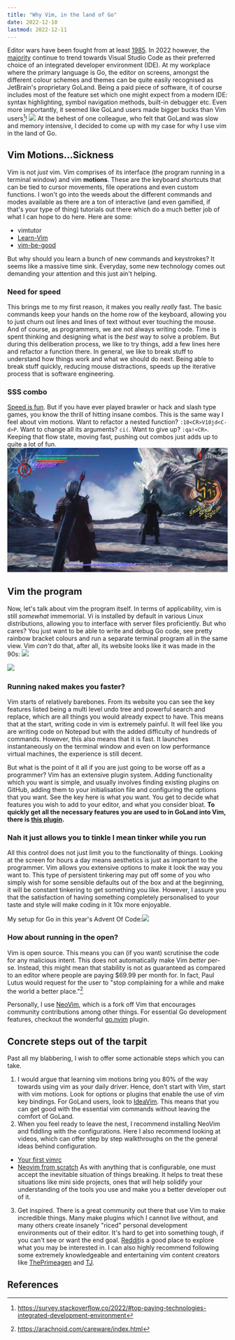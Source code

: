 ```yaml
---
title: "Why Vim, in the land of Go"
date: 2022-12-10
lastmod: 2022-12-11
---
```

Editor wars have been fought from at least [1985](https://en.wikipedia.org/wiki/Editor_war). In 2022 however, the [majority](https://survey.stackoverflow.co/2022/#most-popular-technologies-new-collab-tools) continue to trend towards Visual Studio Code as their preferred choice of an integrated developer environment (IDE). At my workplace where the primary language is Go, the editor on screens, amongst the different colour schemes and themes can be quite easily recognised as JetBrain's proprietary GoLand. Being a paid piece of software, it of course includes most of the feature set which one might expect from a modern IDE: syntax highlighting, symbol navigation methods, built-in debugger etc. Even more importantly, it seemed like GoLand users made bigger bucks than Vim users[^1]!
![](https://i.imgur.com/Rz6WHs3.png)
At the behest of one colleague, who felt that GoLand was slow and memory intensive, I decided to come up with my case for why I use vim in the land of Go.
## Vim Motions...Sickness
Vim is not *just* vim. Vim comprises of its interface (the program running in a terminal window) and vim **motions**. These are the keyboard shortcuts that can be tied to cursor movements, file operations and even custom functions. I won't go into the weeds about the different commands and modes available as there are a ton of interactive (and even gamified, if that's your type of thing) tutorials out there which do a much better job of what I can hope to do here. Here are some:
- vimtutor
- [Learn-Vim](https://github.com/iggredible/Learn-Vim)
- [vim-be-good](https://github.com/ThePrimeagen/vim-be-good)

But why should you learn a bunch of new commands and keystrokes? It seems like a massive time sink. Everyday, some new technology comes out demanding your attention and this just ain't helping. 
### Need for speed
This brings me to my first reason, it makes you really *really* fast. The basic commands keep your hands on the home row of the keyboard, allowing you to just churn out lines and lines of text without ever touching the mouse. And of course, as programmers, we are not always writing code. Time is spent thinking and designing what is the *best* way to solve a problem. But during this deliberation process, we like to try things, add a few lines here and refactor a function there. In general, we like to break stuff to understand how things work and what we should do next. Being able to break stuff quickly, reducing mouse distractions, speeds up the iterative process that is software engineering.
### SSS combo
[Speed is fun](https://www.scienceabc.com/pure-sciences/why-do-we-feel-so-thrilled-by-speed.html). But if you have ever played brawler or hack and slash type games, you know the thrill of hitting insane combos. This is the same way I feel about vim motions. Want to refactor a nested function? `:10<CR>V10jd<C-d>P`. Want to change all its arguments? `ci(`. Want to give up? `:qa!<CR>`. Keeping that flow state, moving fast, pushing out combos just adds up to quite a lot of fun.
![](Pics/Pasted%20image%2020221210223916.png)
## Vim the program
Now, let's talk about vim the program itself. In terms of applicability, vim is still *somewhat* immemorial. Vi is installed by default in various Linux distributions, allowing you to interface with server files proficiently. But who cares? You just want to be able to write and debug Go code, see pretty rainbow bracket colours and run a separate terminal program all in the same view. Vim *can't* do that, after all, its website looks like it was made in the 90s:
![](https://i.imgur.com/ml1lN4w.png)

![](https://i.imgur.com/utfZYEn.png)
### Running naked makes you faster?
Vim starts of relatively barebones. From its website you can see the key features listed being a multi level undo tree and powerful search and replace, which are all things you would already expect to have. This means that at the start, writing code in vim is extremely painful. It will feel like you are writing code on Notepad but with the added difficulty of hundreds of commands. However, this also means that it is fast. It launches instantaneously on the terminal window and even on low performance virtual machines, the experience is still decent. 

But what is the point of it all if you are just going to be worse off as a programmer? Vim has an extensive plugin system. Adding functionality which you want is simple, and usually involves finding existing plugins on GitHub, adding them to your initialisation file and configuring the options that you want. See the key here is what *you* want. You get to decide what features you wish to add to your editor, and what you consider bloat. **To quickly get all the necessary features you are used to in GoLand into Vim, there is [this plugin](https://github.com/fatih/vim-go).**
### Nah it just allows you to tinkle I mean tinker while you run
All this control does not just limit you to the functionality of things. Looking at the screen for hours a day means aesthetics is just as important to the programmer. Vim allows you extensive options to make it look the way you want to. This type of persistent tinkering may put off some of you who simply wish for some sensible defaults out of the box and at the beginning, it will be constant tinkering to get something you like. However, I assure you that the satisfaction of having something completely personalised to your taste and style will make coding in it 10x more enjoyable.

My setup for Go in this year's Advent Of Code:![](https://i.imgur.com/dQBN1lq.png)
### How about running in the open?
Vim is open source. This means you can (if you want) scrutinise the code for any malicious intent. This does not automatically make Vim *better* per-se. Instead, this might mean that stability is not as guaranteed as compared to an editor where people are paying $69.99 per month for. In fact, Paul Lutus would request for the user to "stop complaining for a while and make the world a better place."[^2]

Personally, I use [NeoVim](https://github.com/neovim/neovim), which is a fork off Vim that encourages community contributions among other things. For essential Go development features, checkout the wonderful [go.nvim](https://github.com/ray-x/go.nvim) plugin.
## Concrete steps out of the tarpit
Past all my blabbering, I wish to offer some actionable steps which you can take.
1. I would argue that learning vim motions bring you 80% of the way towards using vim as your daily driver. Hence, don't start with Vim, start with vim motions. Look for  options or plugins that enable the use of vim key bindings. For GoLand users, look to [IdeaVim](https://plugins.jetbrains.com/plugin/164-ideavim). This means that you can get good with the essential vim commands without leaving the comfort of GoLand.
2. When you feel ready to leave the nest, I recommend installing NeoVim and fiddling with the configurations. Here I also recommend looking at videos, which can offer step by step walkthroughs on the the general ideas behind configuration. 
- [Your first vimrc](https://www.youtube.com/watch?v=x2QJYq4IX6M)
- [Neovim from scratch](https://www.youtube.com/watch?v=ctH-a-1eUME)
As with anything that is configurable, one must accept the inevitable situation of things breaking. It helps to treat these situations like mini side projects, ones that will help solidify your understanding of the tools you use and make you a better developer out of it.
3. Get inspired. There is a great community out there that use Vim to make incredible things. Many make plugins which I cannot live without, and many others create insanely "riced" personal development environments out of their editor. It's hard to get into something tough, if you can't see or want the end goal. [Reddit](https://www.reddit.com/r/neovim)is a good place to explore what you may be interested in. I can also highly recommend following some extremely knowledgeable and entertaining vim content creators like [ThePrimeagen](https://www.youtube.com/@ThePrimeagen) and [TJ](https://www.youtube.com/channel/UCd3dNckv1Za2coSaHGHl5aA).
## References
[^1]: https://survey.stackoverflow.co/2022/#top-paying-technologies-integrated-development-environment
[^2]: https://arachnoid.com/careware/index.html